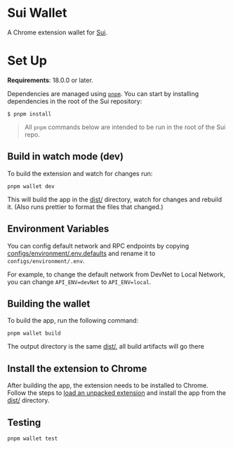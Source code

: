 # Sui Wallet

A Chrome extension wallet for [Sui](https://sui.io).

# Set Up

**Requirements**: 18.0.0 or later.

Dependencies are managed using [`pnpm`](https://pnpm.io/). You can start by installing dependencies in the root of the Sui repository:

```
$ pnpm install
```

> All `pnpm` commands below are intended to be run in the root of the Sui repo.

## Build in watch mode (dev)

To build the extension and watch for changes run:

```
pnpm wallet dev
```

This will build the app in the [dist/](./dist/) directory, watch for changes and rebuild it. (Also runs prettier to format the files that changed.)

## Environment Variables

You can config default network and RPC endpoints by copying [configs/environment/.env.defaults](configs/environment/.env.defaults) and rename it to `configs/environment/.env`.

For example, to change the default network from DevNet to Local Network, you can change `API_ENV=devNet` to `API_ENV=local`.

## Building the wallet

To build the app, run the following command:

```
pnpm wallet build
```

The output directory is the same [dist/](./dist/), all build artifacts will go there

## Install the extension to Chrome

After building the app, the extension needs to be installed to Chrome. Follow the steps to [load an unpacked extension](https://developer.chrome.com/docs/extensions/mv3/getstarted/#unpacked) and install the app from the [dist/](./dist/) directory.

## Testing

```
pnpm wallet test
```
